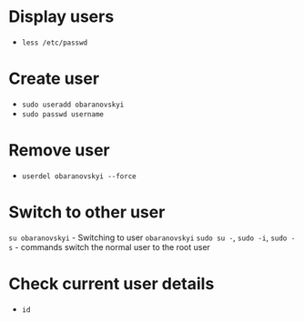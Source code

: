 # Display users
- `less /etc/passwd`

# Create user
- `sudo useradd obaranovskyi`
- `sudo passwd username`

# Remove user
- `userdel obaranovskyi --force`

# Switch to other user
`su obaranovskyi` - Switching to user `obaranovskyi`
`sudo su -`, `sudo -i`, `sudo - s` - commands switch the normal user to the root user

# Check current user details
- `id`
